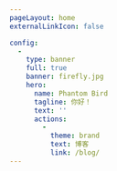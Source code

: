 ```yaml
---
pageLayout: home
externalLinkIcon: false

config:
  -
    type: banner
    full: true
    banner: firefly.jpg
    hero:
      name: Phantom Bird
      tagline: 你好！
      text: ''
      actions:
        -
          theme: brand
          text: 博客
          link: /blog/
---
```

